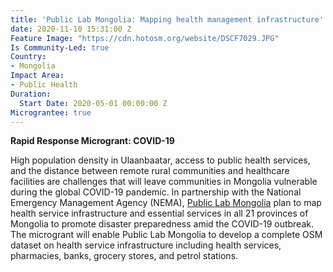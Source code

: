 ```yaml
---
title: 'Public Lab Mongolia: Mapping health management infrastructure'
date: 2020-11-10 15:31:00 Z
Feature Image: "https://cdn.hotosm.org/website/DSCF7029.JPG"
Is Community-Led: true
Country:
- Mongolia
Impact Area:
- Public Health
Duration:
  Start Date: 2020-05-01 00:00:00 Z
Micrograntee: true
---
```


**Rapid Response Microgrant: COVID-19**

High population density in Ulaanbaatar, access to public health services, and the distance between remote rural communities and healthcare facilities are challenges that will leave communities in Mongolia vulnerable during the global COVID-19 pandemic. In partnership with the National Emergency Management Agency (NEMA), [Public Lab Mongolia](https://www.publiclabmongolia.org/) plan to map health service infrastructure and essential services in all 21 provinces of Mongolia to promote disaster preparedness amid the COVID-19 outbreak. The microgrant will enable Public Lab Mongolia to develop a complete OSM dataset on health service infrastructure including health services, pharmacies, banks, grocery stores, and petrol stations.